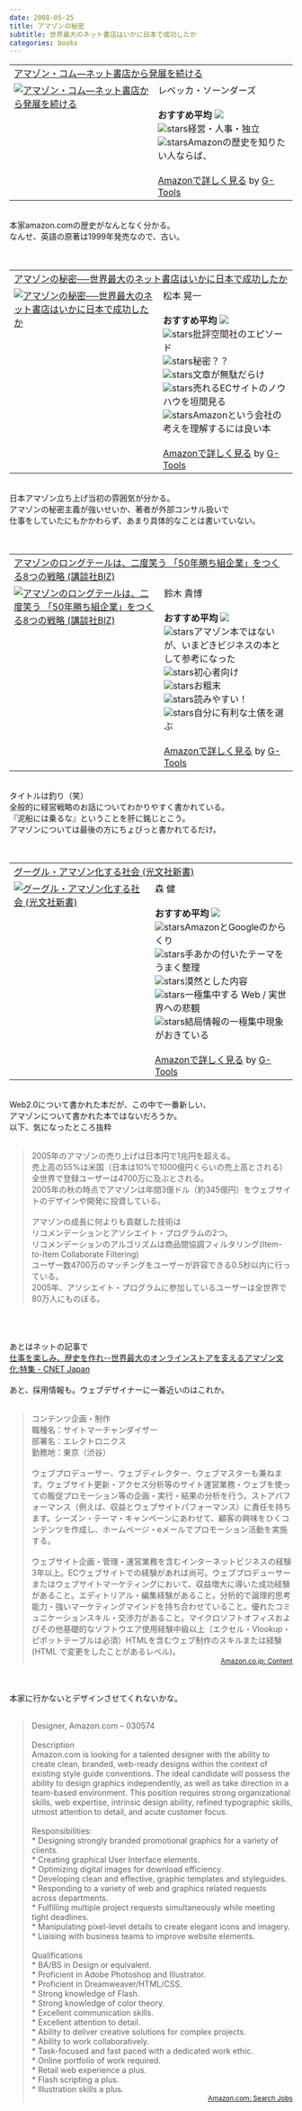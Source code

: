 ```yaml
---
date: 2008-05-25
title: アマゾンの秘密
subtitle: 世界最大のネット書店はいかに日本で成功したか
categories: books
---
```

<table border="0" cellpadding="5"><tbody><tr><td colspan="2"><a href="http://www.amazon.co.jp/gp/redirect.html%3FASIN=4384040377%26tag=warikiru-22%26lcode=xm2%26cID=2025%26ccmID=165953%26location=/o/ASIN/4384040377%253FSubscriptionId=0G91FPYVW6ZGWBH4Y9G2" target="_blank">アマゾン・コム―ネット書店から発展を続ける</a><img src="http://www.assoc-amazon.jp/e/ir?t=warikiru-22&amp;l=ur2&amp;o=9" alt="" border="0" height="1" width="1" /></td></tr><tr><td valign="top"><a href="http://www.amazon.co.jp/gp/redirect.html%3FASIN=4384040377%26tag=warikiru-22%26lcode=xm2%26cID=2025%26ccmID=165953%26location=/o/ASIN/4384040377%253FSubscriptionId=0G91FPYVW6ZGWBH4Y9G2" target="_blank"><img src="http://ecx.images-amazon.com/images/I/514NHQJB0FL._SL160_.jpg" alt="アマゾン・コム―ネット書店から発展を続ける" border="0" /></a></td><td valign="top"><span style="">レベッカ・ソーンダーズ<br /><br /><strong>おすすめ平均</strong> <img src="http://g-images.amazon.com/images/G/01/detail/stars-4-0.gif" /><br /><img src="http://g-images.amazon.com/images/G/01/detail/stars-5-0.gif" alt="stars" />経営・人事・独立<br /><img src="http://g-images.amazon.com/images/G/01/detail/stars-3-0.gif" alt="stars" />Amazonの歴史を知りたい人ならば、<br /><br /><a href="http://www.amazon.co.jp/gp/redirect.html%3FASIN=4384040377%26tag=warikiru-22%26lcode=xm2%26cID=2025%26ccmID=165953%26location=/o/ASIN/4384040377%253FSubscriptionId=0G91FPYVW6ZGWBH4Y9G2" target="_blank">Amazonで詳しく見る</a></span><span style=""> by <a href="http://www.goodpic.com/mt/aws/index.html">G-Tools</a></span></td></tr></tbody></table><br />本家amazon.comの歴史がなんとなく分かる。<br />なんせ、英語の原著は1999年発売なので、古い。<br /><br /><br /><table border="0" cellpadding="5"><tbody><tr><td colspan="2"><a href="http://www.amazon.co.jp/gp/redirect.html%3FASIN=4478312141%26tag=warikiru-22%26lcode=xm2%26cID=2025%26ccmID=165953%26location=/o/ASIN/4478312141%253FSubscriptionId=0G91FPYVW6ZGWBH4Y9G2" target="_blank">アマゾンの秘密──世界最大のネット書店はいかに日本で成功したか</a><img src="http://www.assoc-amazon.jp/e/ir?t=warikiru-22&amp;l=ur2&amp;o=9" alt="" border="0" height="1" width="1" /></td></tr><tr><td valign="top"><a href="http://www.amazon.co.jp/gp/redirect.html%3FASIN=4478312141%26tag=warikiru-22%26lcode=xm2%26cID=2025%26ccmID=165953%26location=/o/ASIN/4478312141%253FSubscriptionId=0G91FPYVW6ZGWBH4Y9G2" target="_blank"><img src="http://ecx.images-amazon.com/images/I/51RXNYEFWWL._SL160_.jpg" alt="アマゾンの秘密──世界最大のネット書店はいかに日本で成功したか" border="0" /></a></td><td valign="top"><span style="">松本 晃一<br /><br /><strong>おすすめ平均</strong> <img src="http://g-images.amazon.com/images/G/01/detail/stars-4-0.gif" /><br /><img src="http://g-images.amazon.com/images/G/01/detail/stars-4-0.gif" alt="stars" />批評空間社のエピソード<br /><img src="http://g-images.amazon.com/images/G/01/detail/stars-5-0.gif" alt="stars" />秘密？？<br /><img src="http://g-images.amazon.com/images/G/01/detail/stars-1-0.gif" alt="stars" />文章が無駄だらけ<br /><img src="http://g-images.amazon.com/images/G/01/detail/stars-5-0.gif" alt="stars" />売れるECサイトのノウハウを垣間見る<br /><img src="http://g-images.amazon.com/images/G/01/detail/stars-4-0.gif" alt="stars" />Amazonという会社の考えを理解するには良い本<br /><br /><a href="http://www.amazon.co.jp/gp/redirect.html%3FASIN=4478312141%26tag=warikiru-22%26lcode=xm2%26cID=2025%26ccmID=165953%26location=/o/ASIN/4478312141%253FSubscriptionId=0G91FPYVW6ZGWBH4Y9G2" target="_blank">Amazonで詳しく見る</a></span><span style=""> by <a href="http://www.goodpic.com/mt/aws/index.html">G-Tools</a></span></td></tr></tbody></table><br />日本アマゾン立ち上げ当初の雰囲気が分かる。<br />アマゾンの秘密主義が強いせいか、著者が外部コンサル扱いで<br />仕事をしていたにもかかわらず、あまり具体的なことは書いていない。<br /><br /><br /><table border="0" cellpadding="5"><tbody><tr><td colspan="2"><a href="http://www.amazon.co.jp/gp/redirect.html%3FASIN=4062820315%26tag=warikiru-22%26lcode=xm2%26cID=2025%26ccmID=165953%26location=/o/ASIN/4062820315%253FSubscriptionId=0G91FPYVW6ZGWBH4Y9G2" target="_blank">アマゾンのロングテールは、二度笑う  「50年勝ち組企業」をつくる8つの戦略 (講談社BIZ)</a><img src="http://www.assoc-amazon.jp/e/ir?t=warikiru-22&amp;l=ur2&amp;o=9" alt="" border="0" height="1" width="1" /></td></tr><tr><td valign="top"><a href="http://www.amazon.co.jp/gp/redirect.html%3FASIN=4062820315%26tag=warikiru-22%26lcode=xm2%26cID=2025%26ccmID=165953%26location=/o/ASIN/4062820315%253FSubscriptionId=0G91FPYVW6ZGWBH4Y9G2" target="_blank"><img src="http://ecx.images-amazon.com/images/I/41RDTV1B43L._SL160_.jpg" alt="アマゾンのロングテールは、二度笑う  「50年勝ち組企業」をつくる8つの戦略 (講談社BIZ)" border="0" /></a></td><td valign="top"><span style="">鈴木 貴博<br /><br /><strong>おすすめ平均</strong> <img src="http://g-images.amazon.com/images/G/01/detail/stars-3-5.gif" /><br /><img src="http://g-images.amazon.com/images/G/01/detail/stars-4-0.gif" alt="stars" />アマゾン本ではないが、いまどきビジネスの本として参考になった<br /><img src="http://g-images.amazon.com/images/G/01/detail/stars-3-0.gif" alt="stars" />初心者向け<br /><img src="http://g-images.amazon.com/images/G/01/detail/stars-1-0.gif" alt="stars" />お粗末<br /><img src="http://g-images.amazon.com/images/G/01/detail/stars-5-0.gif" alt="stars" />読みやすい！<br /><img src="http://g-images.amazon.com/images/G/01/detail/stars-3-0.gif" alt="stars" />自分に有利な土俵を選ぶ<br /><br /><a href="http://www.amazon.co.jp/gp/redirect.html%3FASIN=4062820315%26tag=warikiru-22%26lcode=xm2%26cID=2025%26ccmID=165953%26location=/o/ASIN/4062820315%253FSubscriptionId=0G91FPYVW6ZGWBH4Y9G2" target="_blank">Amazonで詳しく見る</a></span><span style=""> by <a href="http://www.goodpic.com/mt/aws/index.html">G-Tools</a></span></td></tr></tbody></table><br />タイトルは釣り（笑）<br />全般的に経営戦略のお話についてわかりやすく書かれている。<br />『泥船には乗るな』ということを肝に銘じとこう。<br />アマゾンについては最後の方にちょびっと書かれてるだけ。<br /><br /><br /><table border="0" cellpadding="5"><tbody><tr><td colspan="2"><a href="http://www.amazon.co.jp/gp/redirect.html%3FASIN=4334033695%26tag=warikiru-22%26lcode=xm2%26cID=2025%26ccmID=165953%26location=/o/ASIN/4334033695%253FSubscriptionId=0G91FPYVW6ZGWBH4Y9G2" target="_blank">グーグル・アマゾン化する社会 (光文社新書)</a><img src="http://www.assoc-amazon.jp/e/ir?t=warikiru-22&amp;l=ur2&amp;o=9" alt="" border="0" height="1" width="1" /></td></tr><tr><td valign="top"><a href="http://www.amazon.co.jp/gp/redirect.html%3FASIN=4334033695%26tag=warikiru-22%26lcode=xm2%26cID=2025%26ccmID=165953%26location=/o/ASIN/4334033695%253FSubscriptionId=0G91FPYVW6ZGWBH4Y9G2" target="_blank"><img src="http://ecx.images-amazon.com/images/I/31VQY5W3C0L._SL160_.jpg" alt="グーグル・アマゾン化する社会 (光文社新書)" border="0" /></a></td><td valign="top"><span style="">森 健<br /><br /><strong>おすすめ平均</strong> <img src="http://g-images.amazon.com/images/G/01/detail/stars-4-0.gif" /><br /><img src="http://g-images.amazon.com/images/G/01/detail/stars-4-0.gif" alt="stars" />AmazonとGoogleのからくり<br /><img src="http://g-images.amazon.com/images/G/01/detail/stars-4-0.gif" alt="stars" />手あかの付いたテーマをうまく整理<br /><img src="http://g-images.amazon.com/images/G/01/detail/stars-3-0.gif" alt="stars" />漠然とした内容<br /><img src="http://g-images.amazon.com/images/G/01/detail/stars-3-0.gif" alt="stars" />一極集中する Web / 実世界への悲観<br /><img src="http://g-images.amazon.com/images/G/01/detail/stars-4-0.gif" alt="stars" />結局情報の一極集中現象がおきている<br /><br /><a href="http://www.amazon.co.jp/gp/redirect.html%3FASIN=4334033695%26tag=warikiru-22%26lcode=xm2%26cID=2025%26ccmID=165953%26location=/o/ASIN/4334033695%253FSubscriptionId=0G91FPYVW6ZGWBH4Y9G2" target="_blank">Amazonで詳しく見る</a></span><span style=""> by <a href="http://www.goodpic.com/mt/aws/index.html">G-Tools</a></span></td></tr></tbody></table><br />Web2.0について書かれた本だが、この中で一番新しい、<br />アマゾンについて書かれた本ではないだろうか。<br />以下、気になったところ抜粋<br /><br /><blockquote>2005年のアマゾンの売り上げは日本円で1兆円を超える。<br />売上高の55%は米国（日本は10%で1000億円くらいの売上高とされる）<br />全世界で登録ユーザーは4700万に及ぶとされる。<br />2005年の秋の時点でアマゾンは年間3億ドル（約345億円）をウェブサイトのデザインや開発に投資している。<br /><br />アマゾンの成長に何よりも貢献した技術は<br />リコメンデーションとアソシエイト・プログラムの2つ。<br />リコメンデーションのアルゴリズムは商品間協調フィルタリング(Item-to-Item Collaborate Filtering)<br />ユーザー数4700万のマッチングをユーザーが許容できる0.5秒以内に行っている。<br />2005年、アソシエイト・プログラムに参加しているユーザーは全世界で80万人にものぼる。</blockquote><br /><br /><br />あとはネットの記事で<br /><a href="http://japan.cnet.com/sp/itcareer/story/0,3800083193,20369952-2,00.htm">仕事を楽しみ、歴史を作れ--世界最大のオンラインストアを支えるアマゾン文化:特集 - CNET Japan</a><br /><br />あと、採用情報も。ウェブデザイナーに一番近いのはこれか。<br /><br /><blockquote>コンテンツ企画・制作<br />職種名：サイトマーチャンダイザー<br />部署名：エレクトロニクス<br />勤務地：東京（渋谷）<br /><br />ウェブプロデューサー、ウェブディレクター、ウェブマスターも兼ねます。ウェブサイト更新・アクセス分析等のサイト運営業務・ウェブを使っての販促プロモーション等の企画・実行・結果の分析を行う。ストアパフォーマンス（例えば、収益とウェブサイトパフォーマンス）に責任を持ちます。シーズン・テーマ・キャンペーンにあわせて、顧客の興味をひくコンテンツを作成し、ホームページ・eメールでプロモーション活動を実施する。　<br /><br />ウェブサイト企画・管理・運営業務を含むインターネットビジネスの経験3年以上。ECウェブサイトでの経験があれば尚可。ウェブプロデューサーまたはウェブサイトマーケティングにおいて、収益増大に導いた成功経験があること。エディトリアル・編集経験があること。分析的で論理的思考能力・強いマーケティングマインドを持ち合わせていること。優れたコミュニケーションスキル・交渉力があること。マイクロソフトオフィスおよびその他基礎的なソフトウエア使用経験中級以上（エクセル・Vlookup・ピポットテーブルは必須）HTMLを含むウェブ制作のスキルまたは経験(HTML で変更をしたことがあるレベル)。<br /><div style="text-align: right;"><span style="font-size:85%;"><a href="http://www.amazon.co.jp/b/ref=amb_link_18490106_3?ie=UTF8&amp;node=236721011&amp;pf_rd_m=AN1VRQENFRJN5&amp;pf_rd_s=left-1&amp;pf_rd_r=0C4G55JEVMX1P031F7JJ&amp;pf_rd_t=101&amp;pf_rd_p=93418806&amp;pf_rd_i=236032011">Amazon.co.jp: Content</a></span><br /></div></blockquote><br /><br />本家に行かないとデザインさせてくれないかな。<br /><br /><blockquote>Designer, Amazon.com – 030574<br /><br />Description<br />Amazon.com is looking for a talented designer with the ability to create clean, branded, web-ready designs within the context of existing style guide conventions. The ideal candidate will possess the ability to design graphics independently, as well as take direction in a team-based environment. This position requires strong organizational skills, web expertise, intrinsic design ability, refined typographic skills, utmost attention to detail, and acute customer focus.<br /><br />Responsibilities:<br />* Designing strongly branded promotional graphics for a variety of clients.<br />* Creating graphical User Interface elements.<br />* Optimizing digital images for download efficiency.<br />* Developing clean and effective, graphic templates and styleguides.<br />* Responding to a variety of web and graphics related requests across departments.<br />* Fulfilling multiple project requests simultaneously while meeting tight deadlines.<br />* Manipulating pixel-level details to create elegant icons and imagery.<br />* Liaising with business teams to improve website elements.<br /><br />Qualifications<br />* BA/BS in Design or equivalent.<br />* Proficient in Adobe Photoshop and Illustrator.<br />* Proficient in Dreamweaver/HTML/CSS.<br />* Strong knowledge of Flash.<br />* Strong knowledge of color theory.<br />* Excellent communication skills.<br />* Excellent attention to detail.<br />* Ability to deliver creative solutions for complex projects.<br />* Ability to work collaboratively.<br />* Task-focused and fast paced with a dedicated work ethic.<br />* Online portfolio of work required.<br />* Retail web experience a plus.<br />* Flash scripting a plus.<br />* Illustration skills a plus.<br /><div style="text-align: right;"><span style="font-size:85%;"><a href="http://www.amazon.com/b/ref=amb_link_5763542_1?ie=UTF8&amp;node=239362011&amp;pf_rd_m=ATVPDKIKX0DER&amp;pf_rd_s=left-2&amp;pf_rd_r=0RGHMAYDCA092KCRPPX4&amp;pf_rd_t=101&amp;pf_rd_p=338669801&amp;pf_rd_i=239362011">Amazon.com: Search Jobs</a></span><br /></div></blockquote>
